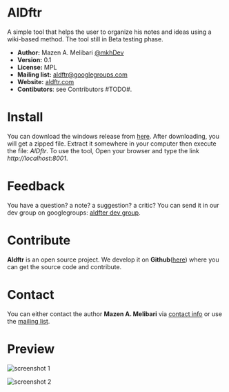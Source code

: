 AlDftr
======
A simple tool that helps the user to organize his notes and ideas using a wiki-based method. The tool still in Beta testing phase. 

 - **Author:** Mazen A. Melibari [@mkhDev](https://github.com/mkhDev) 
 - **Version:** 0.1
 - **License:** MPL
 - **Mailing list:** aldftr@googlegroups.com
 - **Website:** [aldftr.com](http://aldftr.com/ "website")
 - **Contibutors**: see Contributors #TODO#.
 

Install
=======
You can download the windows release from [here](http://aldftr.com/bin-dist/win/AlDftr-win-0.1.zip "windows release"). After downloading, you will get a zipped file. Extract it somewhere in your computer then execute the file: *AlDftr*. To use the tool, Open your browser and type the link *http://localhost:8001*.




Feedback
========
You have a question? a note? a suggestion? a critic? You can send it in  our dev group on googlegroups: [aldfter dev group](https://groups.google.com/d/forum/aldftr "dev group").

Contribute
==========
**Aldftr** is an open source project. We develop it on **Github**([here](https://github.com/mkhDev/AlDftr)) where you can get the source code and contribute.

Contact
=======
You can either contact the author **Mazen A. Melibari** via [contact info](http://mazen.ws/contact) or use the [mailing list](https://groups.google.com/d/forum/aldftr).

Preview 
=======
![screenshot 1](http://aldftr.com/static/screenshots/aldftr-v0.1-index.png "Main page")

![screenshot 2](http://aldftr.com/static/screenshots/aldftr-v0.1-edit-page.png "Edit page")
